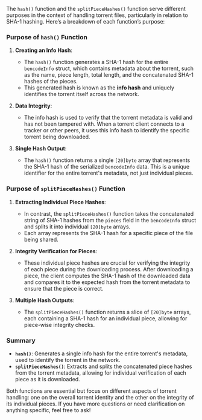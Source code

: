 The `hash()` function and the `splitPieceHashes()` function serve different purposes in the context of handling torrent files, particularly in relation to SHA-1 hashing. Here’s a breakdown of each function’s purpose:

### **Purpose of `hash()` Function**

1. **Creating an Info Hash**:
   - The `hash()` function generates a SHA-1 hash for the entire `bencodeInfo` struct, which contains metadata about the torrent, such as the name, piece length, total length, and the concatenated SHA-1 hashes of the pieces.
   - This generated hash is known as the **info hash** and uniquely identifies the torrent itself across the network.

2. **Data Integrity**:
   - The info hash is used to verify that the torrent metadata is valid and has not been tampered with. When a torrent client connects to a tracker or other peers, it uses this info hash to identify the specific torrent being downloaded.

3. **Single Hash Output**:
   - The `hash()` function returns a single `[20]byte` array that represents the SHA-1 hash of the serialized `bencodeInfo` data. This is a unique identifier for the entire torrent's metadata, not just individual pieces.

### **Purpose of `splitPieceHashes()` Function**

1. **Extracting Individual Piece Hashes**:
   - In contrast, the `splitPieceHashes()` function takes the concatenated string of SHA-1 hashes from the `pieces` field in the `bencodeInfo` struct and splits it into individual `[20]byte` arrays.
   - Each array represents the SHA-1 hash for a specific piece of the file being shared.

2. **Integrity Verification for Pieces**:
   - These individual piece hashes are crucial for verifying the integrity of each piece during the downloading process. After downloading a piece, the client computes the SHA-1 hash of the downloaded data and compares it to the expected hash from the torrent metadata to ensure that the piece is correct.

3. **Multiple Hash Outputs**:
   - The `splitPieceHashes()` function returns a slice of `[20]byte` arrays, each containing a SHA-1 hash for an individual piece, allowing for piece-wise integrity checks.

### **Summary**

- **`hash()`**: Generates a single info hash for the entire torrent's metadata, used to identify the torrent in the network.
- **`splitPieceHashes()`**: Extracts and splits the concatenated piece hashes from the torrent metadata, allowing for individual verification of each piece as it is downloaded.

Both functions are essential but focus on different aspects of torrent handling: one on the overall torrent identity and the other on the integrity of its individual pieces. If you have more questions or need clarification on anything specific, feel free to ask!

